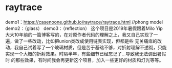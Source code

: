 # raytrace
demo1：https://casenoone.github.io/raytrace/raytrace.html    //phong model
demo2：（glass）
demo3：（reflection）
这个项目是2019年暑假跟着Milo Yip大大10年前的一篇博客写的，在对原作者代码的理解之上，我又自己实现了一遍，做了一些改动，比如把union类改成使用链表实现，但都是些
无关痛痒的改动，我自己试着写了一个玻璃材质，但是苦于基础不够，对折射理解不透彻，只能实现一个大概的折射效果。时隔半年，有些细节已经忘记了...导致我无法调出暑假时
的那些效果，有时间我会再更新这个项目，加入一些更好的材质和灯光等等。
